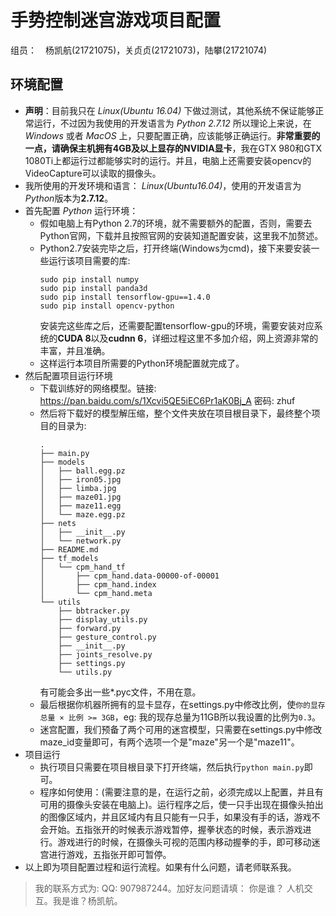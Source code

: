 手势控制迷宫游戏项目配置
=====

组员：　杨凯航(21721075)，关贞贞(21721073)，陆攀(21721074)

环境配置
-----

+ **声明**：目前我只在 *Linux(Ubuntu 16.04)* 下做过测试，其他系统不保证能够正常运行，不过因为我使用的开发语言为 *Python 2.7.12* 所以理论上来说，在 *Windows* 或者 *MacOS* 上，只要配置正确，应该能够正确运行。**非常重要的一点，请确保主机拥有4GB及以上显存的NVIDIA显卡**，我在GTX 980和GTX 1080Ti上都运行过都能够实时的运行。并且，电脑上还需要安装opencv的VideoCapture可以读取的摄像头。
+ 我所使用的开发环境和语言： *Linux(Ubuntu16.04)*，使用的开发语言为 *Python*版本为**2.7.12**。
+ 首先配置 *Python* 运行环境：
    + 假如电脑上有Python 2.7的环境，就不需要额外的配置，否则，需要去Python官网，下载并且按照官网的安装知道配置安装，这里我不加赘述。
    + Python2.7安装完毕之后，打开终端(Windows为cmd)，接下来要安装一些运行该项目需要的库:
        ```shell
        sudo pip install numpy
        sudo pip install panda3d
        sudo pip install tensorflow-gpu==1.4.0
        sudo pip install opencv-python
        ```
        安装完这些库之后，还需要配置tensorflow-gpu的环境，需要安装对应系统的**CUDA 8**以及**cudnn 6**，详细过程这里不多加介绍，网上资源非常的丰富，并且准确。
    + 这样运行本项目所需要的Python环境配置就完成了。
+ 然后配置项目运行环境
    + 下载训练好的网络模型。链接: https://pan.baidu.com/s/1Xcvi5QE5iEC6Pr1aK0Bj_A 密码: zhuf
    + 然后将下载好的模型解压缩，整个文件夹放在项目根目录下，最终整个项目的目录为:
        ```shell
        .
        ├── main.py
        ├── models
        │   ├── ball.egg.pz
        │   ├── iron05.jpg
        │   ├── limba.jpg
        │   ├── maze01.jpg
        │   ├── maze11.egg
        │   └── maze.egg.pz
        ├── nets
        │   ├── __init__.py
        │   └── network.py
        ├── README.md
        ├── tf_models
        │   └── cpm_hand_tf
        │       ├── cpm_hand.data-00000-of-00001
        │       ├── cpm_hand.index
        │       └── cpm_hand.meta
        └── utils
            ├── bbtracker.py
            ├── display_utils.py
            ├── forward.py
            ├── gesture_control.py
            ├── __init__.py
            ├── joints_resolve.py
            ├── settings.py
            └── utils.py

        ```
        有可能会多出一些*.pyc文件，不用在意。
    + 最后根据你机器所拥有的显卡显存，在settings.py中修改比例，使`你的显存总量 × 比例 >= 3GB`，eg: 我的现存总量为11GB所以我设置的比例为`0.3`。
    + 迷宫配置，我们预备了两个可用的迷宫模型，只需要在settings.py中修改maze_id变量即可，有两个选项一个是"maze"另一个是"maze11"。
+ 项目运行
    + 执行项目只需要在项目根目录下打开终端，然后执行`python main.py`即可。
    + 程序如何使用：(需要注意的是，在运行之前，必须完成以上配置，并且有可用的摄像头安装在电脑上)。运行程序之后，使一只手出现在摄像头拍出的图像区域内，并且区域内有且只能有一只手，如果没有手的话，游戏不会开始。五指张开的时候表示游戏暂停，握拳状态的时候，表示游戏进行。游戏进行的时候，在摄像头可视的范围内移动握拳的手，即可移动迷宫进行游戏，五指张开即可暂停。
+ 以上即为项目配置过程和运行流程。如果有什么问题，请老师联系我。
> 我的联系方式为: QQ: 907987244。加好友问题请填： 你是谁？ 人机交互。我是谁？杨凯航。
